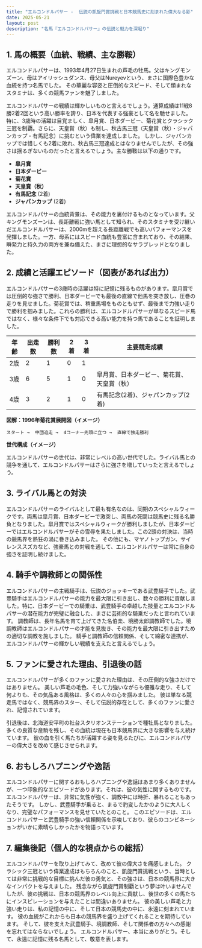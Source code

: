 ```yaml
---
title: "エルコンドルパサー -  伝説の凱旋門賞挑戦と日本競馬史に刻まれた偉大なる影"
date: 2025-05-21
layout: post
description: "名馬『エルコンドルパサー』の伝説と魅力を深堀り"
---
```


## 1. 馬の概要（血統、戦績、主な勝鞍）

エルコンドルパサーは、1993年4月27日生まれの芦毛の牡馬。父はキングモンズーン、母はアイリッシュダンス、母父はNureyevという、まさに国際色豊かな血統を持つ名馬でした。  その華麗な容姿と圧倒的なスピード、そして類まれなスタミナは、多くの競馬ファンを魅了しました。

エルコンドルパサーの戦績は輝かしいものと言えるでしょう。通算成績は11戦8勝2着2回という高い勝率を誇り、日本を代表する強豪として名を馳せました。  特に、3歳時の活躍は目覚ましく、皐月賞、日本ダービー、菊花賞とクラシック三冠を制覇。さらに、天皇賞（秋）も制し、秋古馬三冠（天皇賞（秋）・ジャパンカップ・有馬記念）に挑むという偉業を達成しました。  しかし、ジャパンカップでは惜しくも2着に敗れ、秋古馬三冠達成とはなりませんでしたが、その強さは揺るぎないものだったと言えるでしょう。主な勝鞍は以下の通りです。

* **皐月賞**
* **日本ダービー**
* **菊花賞**
* **天皇賞（秋）**
* **有馬記念** (2着)
* **ジャパンカップ** (2着)


エルコンドルパサーの血統背景は、その能力を裏付けるものとなっています。父キングモンズーンは、長距離戦に強い馬として知られ、そのスタミナを受け継いだエルコンドルパサーは、2000mを超える長距離戦でも高いパフォーマンスを発揮しました。一方、母系にはスピード血統も豊富に含まれており、その結果、瞬発力と持久力の両方を兼ね備えた、まさに理想的なサラブレッドとなりました。


## 2. 成績と活躍エピソード（図表があれば出力）

エルコンドルパサーの3歳時の活躍は特に記憶に残るものがあります。皐月賞では圧倒的な強さで勝利、日本ダービーでも最後の直線で他馬を突き放し、圧巻の走りを見せました。菊花賞では、稍重馬場をものともせず、最後まで力強い走りで勝利を掴みました。これらの勝利は、エルコンドルパサーが単なるスピード馬ではなく、様々な条件下でも対応できる高い能力を持つ馬であることを証明しました。

| 年齢 | 出走数 | 勝利数 | 2着 | 3着 | 主要競走成績 |
|---|---|---|---|---|---|
| 2歳 | 2 | 1 | 0 | 1 |  |
| 3歳 | 6 | 5 | 1 | 0 | 皐月賞、日本ダービー、菊花賞、天皇賞（秋） |
| 4歳 | 3 | 2 | 1 | 0 | 有馬記念(2着)、ジャパンカップ(2着) |


**図解：1996年菊花賞展開図（イメージ）**

```
スタート →  中団追走 →  4コーナー先頭に立つ →  直線で独走勝利
```

**世代構成（イメージ）**

エルコンドルパサーの世代は、非常にレベルの高い世代でした。ライバル馬との競争を通して、エルコンドルパサーはさらに強さを増していったと言えるでしょう。


## 3. ライバル馬との対決

エルコンドルパサーのライバルとして最も有名なのは、同期のスペシャルウィークです。両馬は皐月賞、日本ダービーで激突し、両馬の死闘は競馬史に残る名勝負となりました。皐月賞ではスペシャルウィークが勝利しましたが、日本ダービーではエルコンドルパサーがその雪辱を果たしました。この2頭の対決は、当時の競馬界を熱狂の渦に巻き込みました。  その他にも、マヤノトップガン、サイレンススズカなど、強豪馬との対戦を通して、エルコンドルパサーは常に自身の強さを証明し続けました。


## 4. 騎手や調教師との関係性

エルコンドルパサーの主戦騎手は、伝説のジョッキーである武豊騎手でした。武豊騎手はエルコンドルパサーの能力を最大限に引き出し、数々の勝利に貢献しました。特に、日本ダービーでの騎乗は、武豊騎手の卓越した技量とエルコンドルパサーの潜在能力が完璧に融合した、まさに芸術的な騎乗だったと言われています。  調教師は、長年名馬を育て上げてきた名伯楽、境勝太郎調教師でした。境調教師はエルコンドルパサーの才能を見抜き、その能力を最大限に引き出すための適切な調教を施しました。  騎手と調教師の信頼関係、そして綿密な連携が、エルコンドルパサーの輝かしい戦績を支えたと言えるでしょう。


## 5. ファンに愛された理由、引退後の話

エルコンドルパサーが多くのファンに愛された理由は、その圧倒的な強さだけではありません。  美しい芦毛の毛色、そして力強いながらも優雅な走り、そして何よりも、その気品ある風格は、多くの人々の心を掴みました。  彼は単なる競走馬ではなく、競馬界のスター、そして伝説的存在として、多くのファンに愛され、記憶されています。

引退後は、北海道安平町の社台スタリオンステーションで種牡馬となりました。多くの良質な産駒を残し、その血統は現在も日本競馬界に大きな影響を与え続けています。  彼の血を引く馬たちが活躍する姿を見るたびに、エルコンドルパサーの偉大さを改めて感じさせられます。


## 6. おもしろハプニングや逸話

エルコンドルパサーに関するおもしろハプニングや逸話はあまり多くありませんが、一つ印象的なエピソードがあります。それは、彼の気性に関するものです。  エルコンドルパサーは、非常に気性が強く、調教中には時折、暴れることもあったそうです。  しかし、武豊騎手が乗ると、まるで豹変したかのように大人しくなり、完璧なパフォーマンスを見せていたとのこと。  このエピソードは、エルコンドルパサーと武豊騎手の強い信頼関係を示唆しており、彼らのコンビネーションがいかに素晴らしかったかを物語っています。


## 7. 編集後記（個人的な視点からの総括）

エルコンドルパサーを取り上げてみて、改めて彼の偉大さを痛感しました。  クラシック三冠という偉業達成はもちろんのこと、凱旋門賞挑戦という、当時としては非常に挑戦的な目標に挑んだ彼の勇気と、その強さは、日本の競馬界に大きなインパクトを与えました。  残念ながら凱旋門賞制覇という夢は叶いませんでしたが、彼の挑戦は、日本の競馬界のレベル向上に貢献し、後世の多くの馬たちにインスピレーションを与えたことは間違いありません。  彼の美しい芦毛と力強い走りは、私の記憶の中に、そして日本の競馬史の中に、永遠に刻まれています。  彼の血統がこれからも日本の競馬界を盛り上げてくれることを期待しています。  そして、彼を支えた武豊騎手、境調教師、そして関係者の方々への感謝を忘れてはならないでしょう。  エルコンドルパサー、本当にありがとう。そして、永遠に記憶に残る名馬として、敬意を表します。
